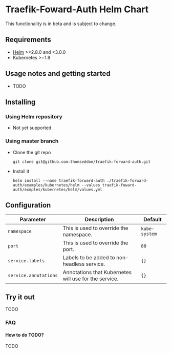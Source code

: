 # Traefik-Foward-Auth Helm Chart

This functionality is in beta and is subject to change.

## Requirements

* [Helm](https://helm.sh/) >=2.8.0 and <3.0.0 
* Kubernetes >=1.8

## Usage notes and getting started

* TODO

## Installing

### Using Helm repository

* Not yet supported. 

### Using master branch

* Clone the git repo
  ```
  git clone git@github.com:thomseddon/traefik-forward-auth.git
  ```
* Install it
  ```
  helm install --name traefik-forward-auth ./traefik-forward-auth/examples/kubernetes/helm --values traefik-foward-auth/exmples/kubernetes/helm/values.yml
  ```

## Configuration

| Parameter                     | Description                                                                                                                                           | Default                                                                                                                   |
| ----------------------------- | ----------------------------------------------------------------------------------------------------------------------------------------------------- | ------------------------------------------------------------------------------------------------------------------------- |
| `namespace`                   | This is used to override the namespace.                                                                                                               | `kube-system`                                                                                                           |
| `port`                        | This is used to override the port.                                                                                                                    | `80`                                                                                                           |
| `service.labels`              | Labels to be added to non-headless service.                                                                                                           | `{}`                                                                                                                      |
| `service.annotations`         | Annotations that Kubernetes will use for the service.                                                                                                 | `{}`                                                                                                                      |

## Try it out

TODO

### FAQ

#### How to do TODO?

TODO



